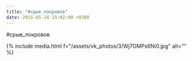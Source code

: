 ```yaml
---
title: "#срыв_покровов"
date: 2015-05-28 15:02:00 +0300
---
```


#срыв_покровов

{% include media.html f="/assets/vk_photos/3/Wj7GMPs6Ni0.jpg" alt="" %}
